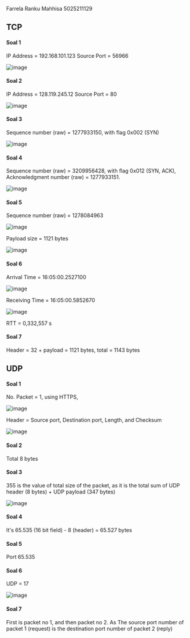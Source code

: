Farrela Ranku Mahhisa
5025211129

## TCP

#### Soal 1
IP Address = 192.168.101.123
Source Port = 56966

![image](https://github.com/farrelaranku/HandsonUDPTCP/assets/114351382/85a02dc5-092b-40bc-8333-f708b4a5a2b0)

#### Soal 2
IP Address = 128.119.245.12
Source Port = 80

![image](https://github.com/farrelaranku/HandsonUDPTCP/assets/114351382/5a66db2f-5c39-4e2c-9fc8-43f546d7d4c3)


#### Soal 3
Sequence number (raw) = 1277933150, with flag 0x002 (SYN)

![image](https://github.com/farrelaranku/HandsonUDPTCP/assets/114351382/8d027e34-f810-4ce0-85e6-c804e7ba758b)

#### Soal 4
Sequence number (raw) = 3209956428, with flag 0x012 (SYN, ACK), Acknowledgment number (raw) = 1277933151.

![image](https://github.com/farrelaranku/HandsonUDPTCP/assets/114351382/17cfe8d8-f72b-487b-bf81-84c786701886)

#### Soal 5
Sequence number (raw) = 1278084963

![image](https://github.com/farrelaranku/HandsonUDPTCP/assets/114351382/617f9d75-a5a3-4adf-aff9-4de142fc52e9)

Payload size = 1121 bytes

![image](https://github.com/farrelaranku/HandsonUDPTCP/assets/114351382/73c3114a-95e3-4752-b79e-864baa482f92)

#### Soal 6

Arrival Time = 16:05:00.2527100

![image](https://github.com/farrelaranku/HandsonUDPTCP/assets/114351382/6e565fd1-5c04-4638-9637-d48eabdf6451)

Receiving Time = 16:05:00.5852670

![image](https://github.com/farrelaranku/HandsonUDPTCP/assets/114351382/95d68039-4aca-4c58-8c13-856c3da24f18)

RTT = 0,332,557 s

#### Soal 7
Header = 32 + payload = 1121 bytes, total = 1143 bytes

## UDP

#### Soal 1
No. Packet = 1, using HTTPS,

![image](https://github.com/farrelaranku/HandsonUDPTCP/assets/114351382/efb49360-8e87-4992-80ca-ab9c35987d54)

Header = Source port, Destination port, Length, and Checksum

![image](https://github.com/farrelaranku/HandsonUDPTCP/assets/114351382/647731f8-8667-47c6-bff2-0efe555290ac)


#### Soal 2
Total 8 bytes

#### Soal 3
355 is the value of total size of the packet, as it is the total sum of UDP header (8 bytes) + UDP payload (347 bytes)

![image](https://github.com/farrelaranku/HandsonUDPTCP/assets/114351382/3481af91-013a-4892-a5eb-9eeecb13d35c)

#### Soal 4
It's 65.535 (16 bit field) - 8 (header) = 65.527 bytes

#### Soal 5
Port 65.535

#### Soal 6
UDP = 17

![image](https://github.com/farrelaranku/HandsonUDPTCP/assets/114351382/7677e72e-7abd-41dc-b38a-f11c6e0de9f7)

#### Soal 7

First is packet no 1, and then packet no 2. As The source port number of packet 1 (request) is the destination port number of packet 2 (reply)
